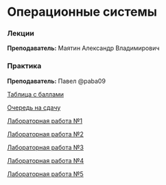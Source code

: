 # Операционные системы		

### Лекции

**Преподаватель:**  Маятин Александр Владимирович 


### Практика

**Преподаватель:** 	Павел @paba09

[Таблица с баллами](https://docs.google.com/spreadsheets/d/1uag_OJ2smbooZUJgssABU_BBirNQqOEG5VZKZ4fBf2g/edit#gid=0)

[Очередь на сдачу](https://docs.google.com/spreadsheets/d/1gWD4wy4GHZeMtkbF3DCIgr3OVi2sfTcSjJppA3O7fI8/edit#gid=0)

[Лабораторная работа №1](https://drive.google.com/file/d/17HjJAvL2e7M-nG1rCXWqsk3D9exDT7n9/view?usp=sharing)

[Лабораторная работа №2](https://drive.google.com/file/d/1mQpumAwZi8xgLuGATJLb4qLEnIvtDmBC/view?usp=sharing)

[Лабораторная работа №3](https://drive.google.com/file/d/1w0zV8BOM_U3gCNPcmqbi3YMrJwMnUuIp/view?usp=sharing)

[Лабораторная работа №4](https://drive.google.com/file/d/1mCt_feiJSuXtCFMsABnU-ZzEOvqw7Zzy/view?usp=sharing)

[Лабораторная работа №5](https://drive.google.com/file/d/1s60dVV1s1zbZwdo6UK5SCx42yb96OqJs/view?usp=sharing)
